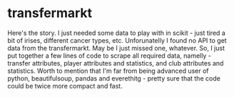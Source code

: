 # transfermarkt

Here's the story. I just needed some data to play with in scikit - just tired a bit of irises, different cancer types, etc. Unforunatelly I found no API to get data from the transfermarkt. May be I just missed one, whatever. So, I just put together a few lines of code to scrape all required data, namelly - transfer attributes, player attributes and statistics, and club attributes and statistics. Worth to mention that I'm far from being advanced user of python, beautifulsoup, pandas and everethitg - pretty sure that the code could be twice more compact and fast.
